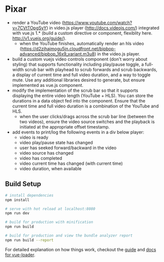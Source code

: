 # Pixar

- render a YouTube video (https://www.youtube.com/watch?v=7CVtTOpgSyY) in video.js player (http://docs.videojs.com/) integrated with vue.js 1.* (build a custom directive or component, flexiblity here. http://v1.vuejs.org/guide/).
  - when the YouTube finishes, automatically render an hls video (https://d2zihajmogu5jn.cloudfront.net/bipbop-advanced/bipbop_16x9_variant.m3u8) in the video.js player. 
- build a custom vuejs video controls component (don't worry about styling) that supports functionality including play/pause toggle, a full-width scrub bar with playhead to scrub forwards and scrub backwards, a display of current time and full video duration, and a way to toggle mute. Use any additional libraries desired to generate, but ensure implemented as vue.js component.
- modify the implementation of the scrub bar so that it supports displaying the entire video length (YouTube + HLS). You can store the durations in a data object fed into the component. Ensure that the current time and full video duration is a combination of the YouTube and HLS.
  - when the user clicks/drags across the scrub bar line (between the two videos), ensure the video source switches and the playback is initiated at the appropriate offset timestamp.
- add events to print/log the following events in a div below player:
  - video is ready
  - video play/pause state has changed
  - user has seeked forward/backward in the video
  - video source has changed
  - video has completed
  - video current time has changed (with current time)
  - video duration, when available


## Build Setup

``` bash
# install dependencies
npm install

# serve with hot reload at localhost:8080
npm run dev

# build for production with minification
npm run build

# build for production and view the bundle analyzer report
npm run build --report
```

For detailed explanation on how things work, checkout the [guide](http://vuejs-templates.github.io/webpack/) and [docs for vue-loader](http://vuejs.github.io/vue-loader).
